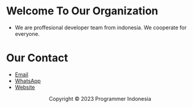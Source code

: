 # Welcome To Our Organization
- We are proffesional developer team from indonesia. We cooperate for everyone.

# Our Contact
- [Email](mailto:contact@danitechid.com)
- [WhatsApp](https://wa.me/+6289512545999)
- [Website](https://danitechid.com)

<p align="middle">Copyright &copy; 2023 Programmer Indonesia</p>
